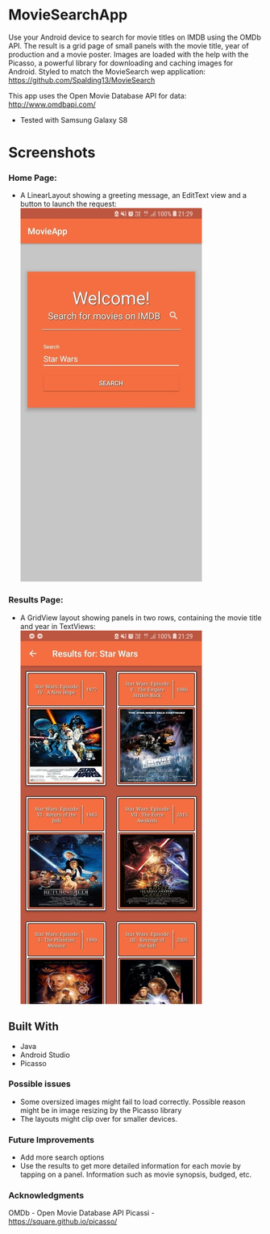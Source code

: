 # MovieSearchApp
  Use your Android device to search for movie titles on IMDB using the OMDb API. 
The result is a grid page of small panels with the movie title, year of production and a movie poster.
Images are loaded with the help with the Picasso, a powerful library for downloading and caching images for Android.
Styled to match the MovieSearch wep application: https://github.com/Spalding13/MovieSearch 

This app uses the Open Movie Database API for data: http://www.omdbapi.com/ 

* Tested with Samsung Galaxy S8

# Screenshots
### Home Page:
* A LinearLayout showing a greeting message, an EditText view and a button to launch the request:
![Alt text](rsz_1panel1.jpg?raw=true)



### Results Page:
* A GridView layout showing panels in two rows, containing the movie title and year in TextViews:
![Alt text](rsz_panel2.jpg?raw=true)


## Built With
* Java
* Android Studio
* Picasso

### Possible issues
* Some oversized images might fail to load correctly. Possible reason might be in image resizing by the Picasso library
* The layouts might clip over for smaller devices. 

### Future Improvements
* Add more search options
* Use the results to get more detailed information for each movie by tapping on a panel. Information such as movie synopsis, budged, etc.

### Acknowledgments
OMDb - Open Movie Database API
Picassi - https://square.github.io/picasso/
